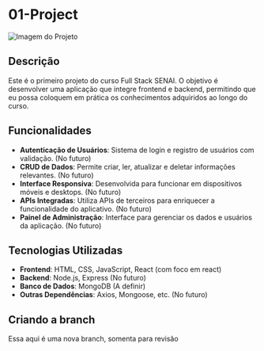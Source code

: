 # 01-Project

![Imagem do Projeto](<[https://example.com/imagem-do-projeto.png](https://coodesh.com/blog/wp-content/uploads/2021/03/papel-de-um-fullstack-scaled.jpg)>)

## Descrição

Este é o primeiro projeto do curso Full Stack SENAI. O objetivo é desenvolver uma aplicação que integre frontend e backend, permitindo que eu possa coloquem em prática os conhecimentos adquiridos ao longo do curso.

## Funcionalidades

- **Autenticação de Usuários**: Sistema de login e registro de usuários com validação. (No futuro)
- **CRUD de Dados**: Permite criar, ler, atualizar e deletar informações relevantes. (No futuro)
- **Interface Responsiva**: Desenvolvida para funcionar em dispositivos móveis e desktops. (No futuro)
- **APIs Integradas**: Utiliza APIs de terceiros para enriquecer a funcionalidade do aplicativo. (No futuro)
- **Painel de Administração**: Interface para gerenciar os dados e usuários da aplicação. (No futuro)

## Tecnologias Utilizadas

- **Frontend**: HTML, CSS, JavaScript, React (com foco em react)
- **Backend**: Node.js, Express (No futuro)
- **Banco de Dados**: MongoDB (A definir)
- **Outras Dependências**: Axios, Mongoose, etc. (No futuro)

## Criando a branch

Essa aqui é uma nova branch, somenta para revisão
